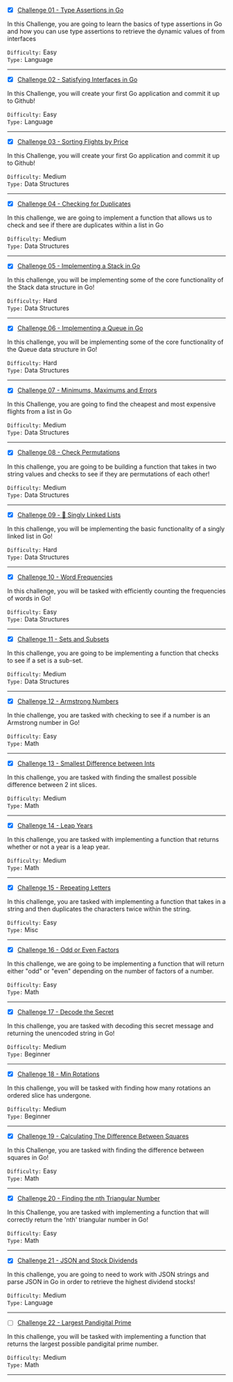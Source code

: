 - [x] [Challenge 01 - Type Assertions in Go](https://github.com/abrar-abu/golang/tree/main/Challenges/TutorialEdge/Challenge%2001)

In this Challenge, you are going to learn the basics of type assertions in Go and how you can use type assertions to retrieve the dynamic values of from interfaces

`Difficulty:` Easy \
`Type:`  Language

-------------

- [x] [Challenge 02 - Satisfying Interfaces in Go](https://github.com/abrar-abu/golang/tree/main/Challenges/TutorialEdge/Challenge%2002)

In this Challenge, you will create your first Go application and commit it up to Github!

`Difficulty:` Easy \
`Type:`  Language

-------------

- [x] [Challenge 03 - Sorting Flights by Price](https://github.com/abrar-abu/golang/tree/main/Challenges/TutorialEdge/Challenge%2003)

In this Challenge, you will create your first Go application and commit it up to Github!

`Difficulty:` Medium \
`Type:`  Data Structures

-------------

- [x] [Challenge 04 - Checking for Duplicates](https://github.com/abrar-abu/golang/tree/main/Challenges/TutorialEdge/Challenge%2004)

In this challenge, we are going to implement a function that allows us to check and see if there are duplicates within a list in Go

`Difficulty:` Medium \
`Type:`  Data Structures

-------------

- [x] [Challenge 05 - Implementing a Stack in Go](https://github.com/abrar-abu/golang/tree/main/Challenges/TutorialEdge/Challenge%2005)

In this challenge, you will be implementing some of the core functionality of the Stack data structure in Go!

`Difficulty:` Hard \
`Type:`  Data Structures

-------------

- [x] [Challenge 06 - Implementing a Queue in Go](https://github.com/abrar-abu/golang/tree/main/Challenges/TutorialEdge/Challenge%2006)

In this challenge, you will be implementing some of the core functionality of the Queue data structure in Go!

`Difficulty:` Hard \
`Type:`  Data Structures

-------------

- [x] [Challenge 07 - Minimums, Maximums and Errors](https://github.com/abrar-abu/golang/tree/main/Challenges/TutorialEdge/Challenge%2007)

In this Challenge, you are going to find the cheapest and most expensive flights from a list in Go

`Difficulty:` Medium \
`Type:`  Data Structures

-------------

- [x] [Challenge 08 - Check Permutations](https://github.com/abrar-abu/golang/tree/main/Challenges/TutorialEdge/Challenge%2008)

In this challenge, you are going to be building a function that takes in two string values and checks to see if they are permutations of each other!

`Difficulty:` Medium \
`Type:`  Data Structures

-------------

- [x] [Challenge 09 - 🔗 Singly Linked Lists](https://github.com/abrar-abu/golang/tree/main/Challenges/TutorialEdge/Challenge%2009)

In this challenge, you will be implementing the basic functionality of a singly linked list in Go!

`Difficulty:` Hard \
`Type:`  Data Structures

-------------

- [x] [Challenge 10 - Word Frequencies](https://github.com/abrar-abu/golang/tree/main/Challenges/TutorialEdge/Challenge%2010)

In this challenge, you will be tasked with efficiently counting the frequencies of words in Go!

`Difficulty:` Easy \
`Type:`  Data Structures

-------------

- [x] [Challenge 11 - Sets and Subsets](https://github.com/abrar-abu/golang/tree/main/Challenges/TutorialEdge/Challenge%2011)

In this challenge, you are going to be implementing a function that checks to see if a set is a sub-set.

`Difficulty:` Medium \
`Type:`  Data Structures

-------------

- [x] [Challenge 12 - Armstrong Numbers](https://github.com/abrar-abu/golang/tree/main/Challenges/TutorialEdge/Challenge%2012)

In thie challenge, you are tasked with checking to see if a number is an Armstrong number in Go!

`Difficulty:` Easy \
`Type:`  Math

-------------

- [x] [Challenge 13 - Smallest Difference between Ints](https://github.com/abrar-abu/golang/tree/main/Challenges/TutorialEdge/Challenge%2013)

In this challenge, you are tasked with finding the smallest possible difference between 2 int slices.

`Difficulty:` Medium \
`Type:`  Math

-------------

- [x] [Challenge 14 - Leap Years](https://github.com/abrar-abu/golang/tree/main/Challenges/TutorialEdge/Challenge%2014)

In this challenge, you are tasked with implementing a function that returns whether or not a year is a leap year.

`Difficulty:` Medium \
`Type:`  Math

-------------

- [x] [Challenge 15 - Repeating Letters](https://github.com/abrar-abu/golang/tree/main/Challenges/TutorialEdge/Challenge%2015)

In this challenge, you are tasked with implementing a function that takes in a string and then duplicates the characters twice within the string.

`Difficulty:` Easy \
`Type:`  Misc

-------------

- [x] [Challenge 16 - Odd or Even Factors](https://github.com/abrar-abu/golang/tree/main/Challenges/TutorialEdge/Challenge%2016)

In this challenge, we are going to be implementing a function that will return either "odd" or "even" depending on the number of factors of a number.

`Difficulty:` Easy \
`Type:`  Math

-------------

- [x] [Challenge 17 - Decode the Secret](https://github.com/abrar-abu/golang/tree/main/Challenges/TutorialEdge/Challenge%2017)

In this challenge, you are tasked with decoding this secret message and returning the unencoded string in Go!

`Difficulty:` Medium \
`Type:`  Beginner

-------------

- [x] [Challenge 18 - Min Rotations](https://github.com/abrar-abu/golang/tree/main/Challenges/TutorialEdge/Challenge%2018)

In this challenge, you will be tasked with finding how many rotations an ordered slice has undergone.

`Difficulty:` Medium \
`Type:`  Beginner

-------------

- [x] [Challenge 19 - Calculating The Difference Between Squares](https://github.com/abrar-abu/golang/tree/main/Challenges/TutorialEdge/Challenge%2019)

In this Challenge, you are tasked with finding the difference between squares in Go!

`Difficulty:` Easy \
`Type:`  Math

-------------

- [x] [Challenge 20 - Finding the nth Triangular Number](https://github.com/abrar-abu/golang/tree/main/Challenges/TutorialEdge/Challenge%2020)

In this Challenge, you are tasked with implementing a function that will correctly return the 'nth' triangular number in Go!

`Difficulty:` Easy \
`Type:`  Math

-------------

- [x] [Challenge 21 - JSON and Stock Dividends](https://github.com/abrar-abu/golang/tree/main/Challenges/TutorialEdge/Challenge%2021)

In this challenge, you are going to need to work with JSON strings and parse JSON in Go in order to retrieve the highest dividend stocks!

`Difficulty:` Medium \
`Type:`  Language

-------------

- [ ] [Challenge 22 - Largest Pandigital Prime]()

In this challenge, you will be tasked with implementing a function that returns the largest possible pandigital prime number.

`Difficulty:` Medium \
`Type:`  Math

-------------

